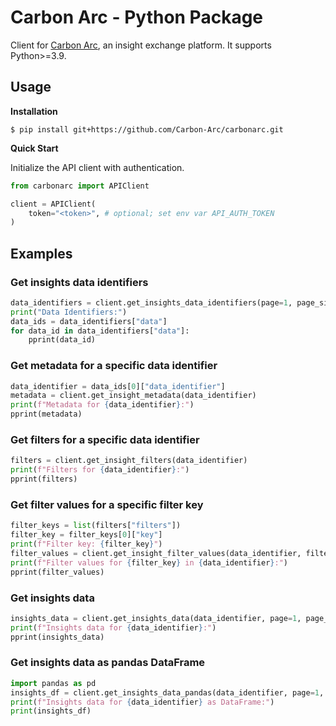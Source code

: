 # Carbon Arc - Python Package

Client for [Carbon Arc](https://carbonarc.co/), an insight exchange platform.
It supports Python>=3.9.

## Usage

**Installation**

```
$ pip install git+https://github.com/Carbon-Arc/carbonarc.git
```

**Quick Start**

Initialize the API client with authentication.

```python
from carbonarc import APIClient

client = APIClient(
    token="<token>", # optional; set env var API_AUTH_TOKEN
)
```

## Examples

### Get insights data identifiers

```python
data_identifiers = client.get_insights_data_identifiers(page=1, page_size=10)
print("Data Identifiers:")
data_ids = data_identifiers["data"]
for data_id in data_identifiers["data"]:
    pprint(data_id)
```

### Get metadata for a specific data identifier

```python
data_identifier = data_ids[0]["data_identifier"]
metadata = client.get_insight_metadata(data_identifier)
print(f"Metadata for {data_identifier}:")
pprint(metadata)
```

### Get filters for a specific data identifier

```python
filters = client.get_insight_filters(data_identifier)
print(f"Filters for {data_identifier}:")
pprint(filters)
```

### Get filter values for a specific filter key
```python
filter_keys = list(filters["filters"])
filter_key = filter_keys[0]["key"]
print(f"Filter key: {filter_key}")
filter_values = client.get_insight_filter_values(data_identifier, filter_key)
print(f"Filter values for {filter_key} in {data_identifier}:")
pprint(filter_values)
```

### Get insights data

```python
insights_data = client.get_insights_data(data_identifier, page=1, page_size=10)
print(f"Insights data for {data_identifier}:")
pprint(insights_data)
```

### Get insights data as pandas DataFrame

```python
import pandas as pd
insights_df = client.get_insights_data_pandas(data_identifier, page=1, page_size=10)
print(f"Insights data for {data_identifier} as DataFrame:")
print(insights_df)
```

